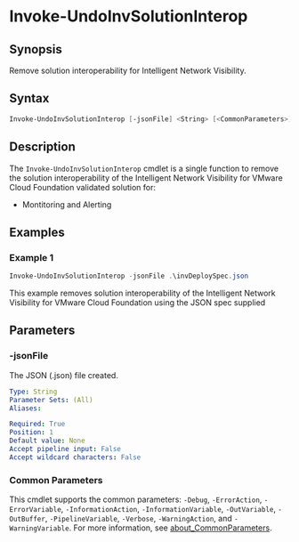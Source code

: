# Invoke-UndoInvSolutionInterop

## Synopsis

Remove solution interoperability for Intelligent Network Visibility.

## Syntax

```powershell
Invoke-UndoInvSolutionInterop [-jsonFile] <String> [<CommonParameters>]
```

## Description

The `Invoke-UndoInvSolutionInterop` cmdlet is a single function to remove the solution interoperability of the
Intelligent Network Visibility for VMware Cloud Foundation validated solution for:

- Montitoring and Alerting

## Examples

### Example 1

```powershell
Invoke-UndoInvSolutionInterop -jsonFile .\invDeploySpec.json
```

This example removes solution interoperability of the Intelligent Network Visibility for VMware Cloud Foundation using the JSON spec supplied

## Parameters

### -jsonFile

The JSON (.json) file created.

```yaml
Type: String
Parameter Sets: (All)
Aliases:

Required: True
Position: 1
Default value: None
Accept pipeline input: False
Accept wildcard characters: False
```

### Common Parameters

This cmdlet supports the common parameters: `-Debug`, `-ErrorAction`, `-ErrorVariable`, `-InformationAction`, `-InformationVariable`, `-OutVariable`, `-OutBuffer`, `-PipelineVariable`, `-Verbose`, `-WarningAction`, and `-WarningVariable`. For more information, see [about_CommonParameters](http://go.microsoft.com/fwlink/?LinkID=113216).
